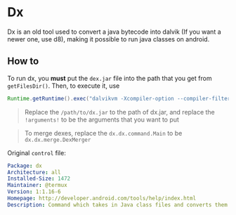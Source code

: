 # Dx
Dx is an old tool used to convert a java bytecode into dalvik (If you want a newer one, use d8), making it possible to run java classes on android.

## How to
To run dx, you **must** put the `dex.jar` file into the path that you get from `getFilesDir()`. Then, to execute it, use
```java
Runtime.getRuntime().exec("dalvikvm -Xcompiler-option --compiler-filter=speed -Xmx256m -cp /path/to/dx.jar dx.dx.command.Main \"!arguments!\"");
```
> Replace the `/path/to/dx.jar` to the path of dx.jar, and replace the `!arguments!` to be the arguments that you want to put

> To merge dexes, replace the `dx.dx.command.Main` to be `dx.dx.merge.DexMerger` 

Original `control` file:
```yml
Package: dx
Architecture: all
Installed-Size: 1472
Maintainer: @termux
Version: 1:1.16-6
Homepage: http://developer.android.com/tools/help/index.html
Description: Command which takes in Java class files and converts them to format executable by Dalvik VM
```
